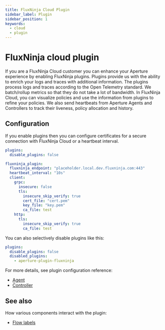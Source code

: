```yaml
---
title: FluxNinja Cloud Plugin
sidebar_label: Plugin
sidebar_position: 1
keywords:
  - cloud
  - plugin
---
```


# FluxNinja cloud plugin

If you are a FluxNinja Cloud customer you can enhance your Aperture experience by enabling FluxNinja plugins.
Plugins provide us with the ability to enrich your logs and traces with additional information.
The plugins process logs and traces according to the Open Telemetry standard.
We batch/rollup metrics so that they do not take a lot of bandwidth.
In FluxNinja Cloud, you can visualize policies and use the information from plugins to refine your policies.
We also send heartbeats from Aperture Agents and Controllers to track their liveness, policy allocation and history.

## Configuration

If you enable plugins then you can configure certificates for a secure connection with FluxNinja Cloud or a heartbeat interval.

```yaml
plugins:
  disable_plugins: false

fluxninja_plugin:
  fluxninja_endpoint: "placeholder.local.dev.fluxninja.com:443"
  heartbeat_interval: "10s"
  client:
    grpc:
      insecure: false
      tls:
        insecure_skip_verify: true
        cert_file: "cert.pem"
        key_file: "key.pem"
        ca_file: test
    http:
      tls:
        insecure_skip_verify: true
        ca_file: test
```

You can also selectively disable plugins like this:

```yaml
plugins:
  disable_plugins: false
  disabled_plugins:
    - aperture-plugin-fluxninja
```

For more details, see plugin configuration reference:

- [Agent](/reference/configuration/agent#plugin-configuration)
- [Controller](/reference/configuration/controller#plugin-configuration)

## See also

How various components interact with the plugin:

- [Flow labels](/concepts/flow-control/label/label.md#plugin)
